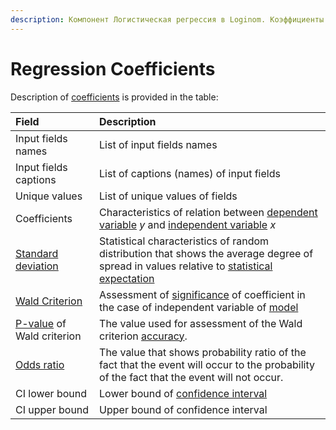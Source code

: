 ```yaml
---
description: Компонент Логистическая регрессия в Loginom. Коэффициенты регрессии.
---
```

# Regression Coefficients

Description of [coefficients](https://wiki.loginom.ru/articles/coefficient-of-regression.html) is provided in the table:

| Field | Description |
|:--------------------|:----------|
| Input fields names | List of input fields names |
| Input fields captions | List of captions (names) of input fields |
| Unique values | List of unique values of fields |
| Coefficients | Characteristics of relation between [dependent variable](https://wiki.loginom.ru/articles/output-variable.html) *y* and [independent variable](https://wiki.loginom.ru/articles/input-variable.html) *x* |
| [Standard deviation](https://wiki.loginom.ru/articles/mean-square-deviation.html) | Statistical characteristics of random distribution that shows the average degree of spread in values relative to [statistical expectation](https://wiki.loginom.ru/articles/expectation-value.html) |
| [Wald Criterion](https://wiki.loginom.ru/articles/wald-test.html) | Assessment of [significance](https://wiki.loginom.ru/articles/significance-regr.html) of coefficient in the case of independent variable of [model](https://wiki.loginom.ru/articles/taught-model.html) |
| [P-value](https://wiki.loginom.ru/articles/p-value.html) of Wald criterion | The value used for assessment of the Wald criterion [accuracy](https://wiki.loginom.ru/articles/precision.html). |
| [Odds ratio](https://wiki.loginom.ru/articles/odds-ratio.html) | The value that shows probability ratio of the fact that the event will occur to the probability of the fact that the event will not occur. |
| CI lower bound | Lower bound of [confidence interval](https://wiki.loginom.ru/articles/confidence-interval.html) |
| CI upper bound | Upper bound of confidence interval |